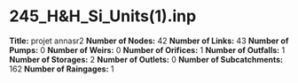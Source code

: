 # 245_H&H_Si_Units(1).inp
**Title:** projet annasr2
**Number of Nodes:** 42
**Number of Links:** 43
**Number of Pumps:** 0
**Number of Weirs:** 0
**Number of Orifices:** 1
**Number of Outfalls:** 1
**Number of Storages:** 2
**Number of Outlets:** 0
**Number of Subcatchments:** 162
**Number of Raingages:** 1

